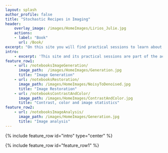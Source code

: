 ```yaml
---
layout: splash
author_profile: false
title: "Stochastic Recipes in Imaging"
header:
    overlay_image: /images/HomeImages/Lirios_Julie.jpg
    actions:
    - label: "Book"
      url: /Book/
excerpt: "On this site you will find practical sessions to learn about generating and restoring images. Practice sessions can be run directly in Google Colab, without the need for any local installation."
intro:
    - excerpt: 'This site and its practical sessions are part of the accompanying material of the book "Stochastic Recipes in Image Processing". This book, written by Agnès Desolneux, Julie Delon, Bruno Galerne and Valentin De Bortoli, presents in an educational way an overview of stochastic models and approaches used in image processing and analysis. It covers classic and historical models as well as very recent research topics, especially those based on developments in artificial intelligence (machine learning and deep neural networks).'
feature_row1:
    - url: /notebooksImageGeneration/
      image_path:  /images/HomeImages/Generation.jpg
      title: "Image Generation"
    - url: /notebooksRestoration/
      image_path: /images/HomeImages/NoisyToDenoised.jpg
      title: "Image Restoration"
    - url: /notebooksContrastAndColor/
      image_path: /images/HomeImages/ContrastAndColor.jpg
      title: "Contrast, color and image statistics"
feature_row2:  
    - url: /notebooksImageAnalysis/
      image_path: /images/HomeImages/Generation.jpg
      title: "Image analysis"
---
```


{% include feature_row id="intro" type="center" %}

{% include feature_row id="feature_row1" %}